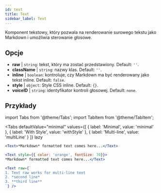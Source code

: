 ```yaml
---
id: text 
title: Text
sidebar_label: Text
---
```


Komponent tekstowy, który pozwala na renderowanie surowego tekstu jako Markdown i umożliwia sterowanie głosowe.

## Opcje

* __raw__ | `string`: tekst, który ma zostać przedstawiony. Default: `''`.
* __className__ | `string`: nazwy klas. Default: `''`.
* __inline__ | `boolean`: kontroluje, czy Markdown ma być renderowany jako tekst inline. Default: `false`.
* __style__ | `object`: Style CSS inline. Default: `{}`.
* __voiceID__ | `string`: identyfikator kontroli głosowej. Default: `none`.


## Przykłady


import Tabs from '@theme/Tabs';
import TabItem from '@theme/TabItem';

<Tabs
    defaultValue="minimal"
    values={[
        { label: 'Minimal', value: 'minimal' },
        { label: 'With Style', value: 'withStyle' },
        { label: 'Multi-line', value: 'multiLine' }
    ]}
    lazy
>
<TabItem value="minimal">

```jsx live
<Text>*Markdown* formatted text comes here...</Text>
```

</TabItem>

<TabItem value="withStyle">

```jsx live
<Text style={{ color: 'orange', fontSize: 70}}>
*Markdown* formatted text comes here...</Text>
```
</TabItem>

<TabItem value="multiLine">

```jsx live
<Text raw={`
1. Text raw works for multi-line text
2. *second line*
3. **third line**
`} />
```
</TabItem>

</Tabs>
